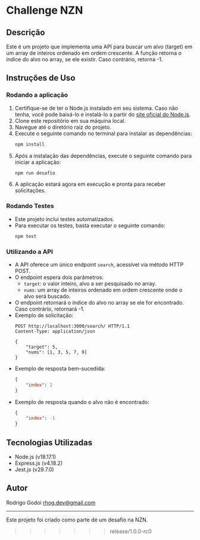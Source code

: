 # Challenge NZN

## Descrição
Este é um projeto que implementa uma API para buscar um alvo (target) em um array de inteiros ordenado em ordem crescente. A função retorna o índice do alvo no array, se ele existir. Caso contrário, retorna -1.

## Instruções de Uso

### Rodando a aplicação
1. Certifique-se de ter o Node.js instalado em seu sistema. Caso não tenha, você pode baixá-lo e instalá-lo a partir do [site oficial do Node.js](https://nodejs.org/).
2. Clone este repositório em sua máquina local.
3. Navegue até o diretório raiz do projeto.
4. Execute o seguinte comando no terminal para instalar as dependências:
    ```bash
    npm install
    ```
5. Após a instalação das dependências, execute o seguinte comando para iniciar a aplicação:
    ```bash
    npm run desafio
    ```
6. A aplicação estará agora em execução e pronta para receber solicitações.

### Rodando Testes
- Este projeto inclui testes automatizados.
- Para executar os testes, basta executar o seguinte comando:
    ```bash
    npm test
    ```

### Utilizando a API
- A API oferece um único endpoint `search`, acessível via método HTTP POST.
- O endpoint espera dois parâmetros:
    - `target`: o valor inteiro, alvo a ser pesquisado no array.
    - `nums`: um array de inteiros ordenado em ordem crescente onde o alvo será buscado.
- O endpoint retornará o índice do alvo no array se ele for encontrado. Caso contrário, retornará -1.
- Exemplo de solicitação:
    ```http
    POST http://localhost:3000/search/ HTTP/1.1
    Content-Type: application/json

    {
        "target": 5,
        "nums": [1, 3, 5, 7, 9]
    }
    ```
- Exemplo de resposta bem-sucedida:
    ```json
    {
        "index": 2
    }
    ```
- Exemplo de resposta quando o alvo não é encontrado:
    ```json
    {
        "index": -1
    }
    ```

## Tecnologias Utilizadas
- Node.js (v18.17.1)
- Express.js (v4.18.2)
- Jest.js (v29.7.0)

## Autor
Rodrigo Godoi <rhog.dev@gmail.com>

---
Este projeto foi criado como parte de um desafio na NZN.

>>>>>>> release/1.0.0-rc0
